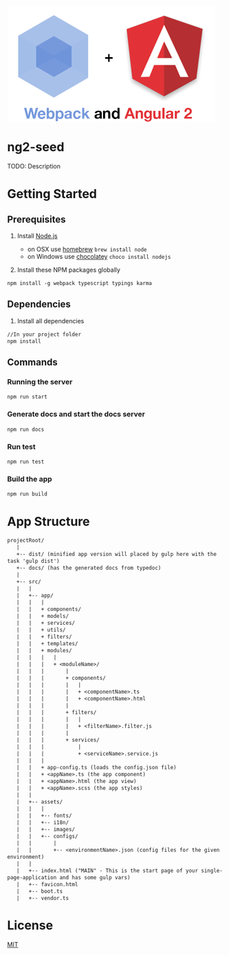 ![Webpack and Angular 2](icon.png "Webpack and Angular 2")


# ng2-seed

TODO: Description

# Getting Started

## Prerequisites
1. Install [Node.js](http://nodejs.org) 
	- on OSX use [homebrew](http://brew.sh) `brew install node`
	- on Windows use [chocolatey](https://chocolatey.org/) `choco install nodejs`

2. Install these NPM packages globally
  ```
  npm install -g webpack typescript typings karma        
  ```

## Dependencies
1. Install all dependencies
  ```
  //In your project folder
  npm install
  ```

## Commands

### Running the server
```
npm run start
```

### Generate docs and start the docs server
```
npm run docs
```

### Run test
```
npm run test
```

### Build the app
```
npm run build
```

# App Structure
```
projectRoot/
   |
   +-- dist/ (minified app version will placed by gulp here with the task 'gulp dist')
   +-- docs/ (has the generated docs from typedoc)
   |
   +-- src/
   |   |
   |   +-- app/
   |   |   |  
   |   |   + components/  
   |   |   + models/  
   |   |   + services/  
   |   |   + utils/  
   |   |   + filters/  
   |   |   + templates/    
   |   |   + modules/    
   |   |   |   |
   |   |   |   + <moduleName>/
   |   |   |       |
   |   |   |       + components/  
   |   |   |       |   |
   |   |   |       |   + <componentName>.ts
   |   |   |       |   + <componentName>.html
   |   |   |       |
   |   |   |       + filters/  
   |   |   |       |   |
   |   |   |       |   + <filterName>.filter.js
   |   |   |       |
   |   |   |       + services/  
   |   |   |           |
   |   |   |           + <serviceName>.service.js
   |   |   |
   |   |   + app-config.ts (loads the config.json file)
   |   |   + <appName>.ts (the app component) 
   |   |   + <appName>.html (the app view) 
   |   |   + <appName>.scss (the app styles) 
   |   |
   |   +-- assets/ 
   |   |   |
   |   |   +-- fonts/
   |   |   +-- i18n/
   |   |   +-- images/
   |   |   +-- configs/
   |   |       |
   |   |       +-- <environmentName>.json (config files for the given environment) 
   |   | 
   |   +-- index.html ("MAIN" - This is the start page of your single-page-application and has some gulp vars)
   |   +-- favicon.html
   |   +-- boot.ts
   |   +-- vendor.ts
  ```

# License
 [MIT](/LICENSE)